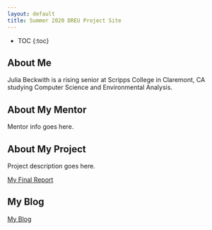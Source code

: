 ```yaml
---
layout: default
title: Summer 2020 DREU Project Site
---
```


* TOC
{:toc}

## About Me

Julia Beckwith is a rising senior at Scripps College in Claremont, CA studying Computer Science and Environmental Analysis. 

## About My Mentor

Mentor info goes here.

## About My Project

Project description goes here.

[My Final Report](files/finalreport.pdf)

## My Blog

[My Blog](blog.html)
